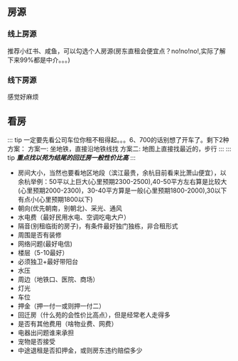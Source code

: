 ## 房源
### 线上房源
推荐小红书、咸鱼，可以勾选个人房源(房东直租会便宜点？no!no!no!,实际了解下来99%都是中介。。。)
### 线下房源
感觉好麻烦
## 看房
::: tip
一定要先看公司车位你租不租得起。。。6、700的话别想了开车了。剩下2种方案：
方案一: 坐地铁，直接沿地铁线找
方案二: 地图上直接找最近的，步行
:::
::: tip
***重点找以苑为结尾的回迁房一般性价比高***
:::
- 房间大小，当然也要看地区地段（滨江最贵，余杭目前看来比萧山便宜），以余杭举例：50平以上巨大(心里预期2300-2500),40-50平方左右算是比较大(心里预期2000-2300)，30-40平方算是一般(心里预期1800-2000),30以下有点小(心里预期1800以下)
- 朝向(优先朝南，别朝北)、采光、通风
- 水电费（最好民用水电、空调吃电大户）
- 隔音(别租临街的房子)，有条件最好独门独栋，非合租形式
- 周围是否有装修
- 网络问题(最好电信)
- 楼层（5-10最好）
- 必须独卫+最好带阳台
- 水压
- 周边（地铁口、医院、商场）
- 灯光
- 车位
- 押金（押一付一或则押一付二）
- 回迁房（什么苑的会性价比高点），但是经常老人走得多
- 是否有其他费用（啥物业费、网费）
- 电器出问题谁来承担
- 宠物是否接受
- 中途退租是否扣押金，或则房东违约赔偿多少
